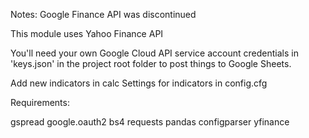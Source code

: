 Notes:
Google Finance API was discontinued

This module uses Yahoo Finance API

You'll need your own Google Cloud API service account credentials in 
'keys.json' in the project root folder to post things to Google Sheets. 

Add new indicators in calc
Settings for indicators in config.cfg

Requirements:

gspread
google.oauth2
bs4
requests
pandas
configparser
yfinance
